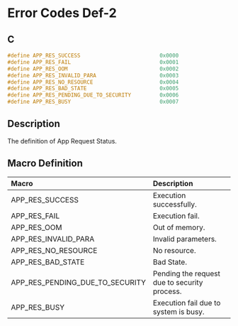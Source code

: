 # Error Codes Def-2

## C

```c
#define APP_RES_SUCCESS                         0x0000
#define APP_RES_FAIL                            0x0001
#define APP_RES_OOM                             0x0002
#define APP_RES_INVALID_PARA                    0x0003
#define APP_RES_NO_RESOURCE                     0x0004
#define APP_RES_BAD_STATE                       0x0005
#define APP_RES_PENDING_DUE_TO_SECURITY         0x0006
#define APP_RES_BUSY                            0x0007
```

## Description

The definition of App Request Status.

## Macro Definition

|Macro|Description|
|:---|:---|
|APP_RES_SUCCESS|Execution successfully.|
|APP_RES_FAIL|Execution fail.|
|APP_RES_OOM|Out of memory.|
|APP_RES_INVALID_PARA|Invalid parameters.|
|APP_RES_NO_RESOURCE|No resource.|
|APP_RES_BAD_STATE|Bad State.|
|APP_RES_PENDING_DUE_TO_SECURITY|Pending the request due to security process.|
|APP_RES_BUSY|Execution fail due to system is busy.|
